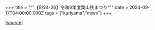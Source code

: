 +++
title = """【9/24-26】令和6年度栗山秋まつり"""
date = 2024-09-17T04:00:00.000Z
tags = ["kuriyama","news"]
+++


[[source]](https://www.town.kuriyama.hokkaido.jp/soshiki/53/28578.html)
